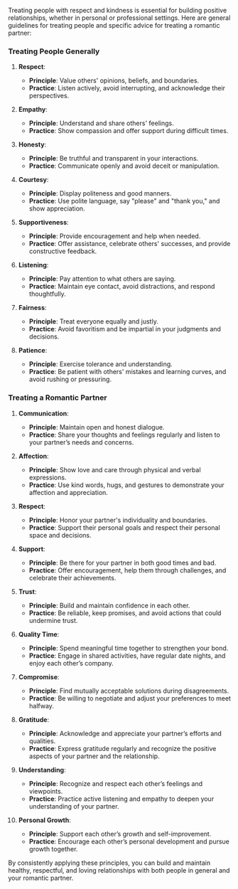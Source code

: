 Treating people with respect and kindness is essential for building positive relationships, whether in personal or professional settings. Here are general guidelines for treating people and specific advice for treating a romantic partner:

### **Treating People Generally**

1. **Respect**:
   - **Principle**: Value others' opinions, beliefs, and boundaries.
   - **Practice**: Listen actively, avoid interrupting, and acknowledge their perspectives.

2. **Empathy**:
   - **Principle**: Understand and share others' feelings.
   - **Practice**: Show compassion and offer support during difficult times.

3. **Honesty**:
   - **Principle**: Be truthful and transparent in your interactions.
   - **Practice**: Communicate openly and avoid deceit or manipulation.

4. **Courtesy**:
   - **Principle**: Display politeness and good manners.
   - **Practice**: Use polite language, say "please" and "thank you," and show appreciation.

5. **Supportiveness**:
   - **Principle**: Provide encouragement and help when needed.
   - **Practice**: Offer assistance, celebrate others' successes, and provide constructive feedback.

6. **Listening**:
   - **Principle**: Pay attention to what others are saying.
   - **Practice**: Maintain eye contact, avoid distractions, and respond thoughtfully.

7. **Fairness**:
   - **Principle**: Treat everyone equally and justly.
   - **Practice**: Avoid favoritism and be impartial in your judgments and decisions.

8. **Patience**:
   - **Principle**: Exercise tolerance and understanding.
   - **Practice**: Be patient with others' mistakes and learning curves, and avoid rushing or pressuring.

### **Treating a Romantic Partner**

1. **Communication**:
   - **Principle**: Maintain open and honest dialogue.
   - **Practice**: Share your thoughts and feelings regularly and listen to your partner’s needs and concerns.

2. **Affection**:
   - **Principle**: Show love and care through physical and verbal expressions.
   - **Practice**: Use kind words, hugs, and gestures to demonstrate your affection and appreciation.

3. **Respect**:
   - **Principle**: Honor your partner's individuality and boundaries.
   - **Practice**: Support their personal goals and respect their personal space and decisions.

4. **Support**:
   - **Principle**: Be there for your partner in both good times and bad.
   - **Practice**: Offer encouragement, help them through challenges, and celebrate their achievements.

5. **Trust**:
   - **Principle**: Build and maintain confidence in each other.
   - **Practice**: Be reliable, keep promises, and avoid actions that could undermine trust.

6. **Quality Time**:
   - **Principle**: Spend meaningful time together to strengthen your bond.
   - **Practice**: Engage in shared activities, have regular date nights, and enjoy each other’s company.

7. **Compromise**:
   - **Principle**: Find mutually acceptable solutions during disagreements.
   - **Practice**: Be willing to negotiate and adjust your preferences to meet halfway.

8. **Gratitude**:
   - **Principle**: Acknowledge and appreciate your partner’s efforts and qualities.
   - **Practice**: Express gratitude regularly and recognize the positive aspects of your partner and the relationship.

9. **Understanding**:
   - **Principle**: Recognize and respect each other’s feelings and viewpoints.
   - **Practice**: Practice active listening and empathy to deepen your understanding of your partner.

10. **Personal Growth**:
    - **Principle**: Support each other’s growth and self-improvement.
    - **Practice**: Encourage each other’s personal development and pursue growth together.

By consistently applying these principles, you can build and maintain healthy, respectful, and loving relationships with both people in general and your romantic partner.